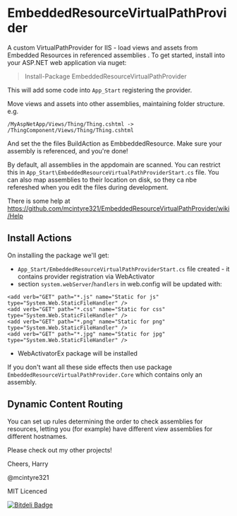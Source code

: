 # EmbeddedResourceVirtualPathProvider #

A custom VirtualPathProvider for IIS - load views and assets from Embedded Resources in referenced assemblies . To get started, install into your ASP.NET web application via nuget:

> Install-Package EmbeddedResourceVirtualPathProvider

This will add some code into `App_Start` registering the provider.

Move views and assets into other assemblies, maintaining folder structure. e.g.

`/MyAspNetApp/Views/Thing/Thing.cshtml -> /ThingComponent/Views/Thing/Thing.cshtml`

And set the the files BuildAction as EmbbeddedResource. Make sure your assembly is referenced, and you're done!

By default, all assemblies in the appdomain are scanned. You can restrict this in `App_Start\EmbeddedResourceVirtualPathProviderStart.cs` file. You can also map assemblies to their location on disk, so they ca nbe refereshed when you edit the files during development.

There is some help at https://github.com/mcintyre321/EmbeddedResourceVirtualPathProvider/wiki/Help


## Install Actions
On installing the package we'll get:

* `App_Start/EmbeddedResourceVirtualPathProviderStart.cs` file created - it contains provider registration via WebActivator
* section `system.webServer`/`handlers` in web.config will be updated with:

```
<add verb="GET" path="*.js" name="Static for js" type="System.Web.StaticFileHandler" />
<add verb="GET" path="*.css" name="Static for css" type="System.Web.StaticFileHandler" />
<add verb="GET" path="*.png" name="Static for png" type="System.Web.StaticFileHandler" />
<add verb="GET" path="*.jpg" name="Static for jpg" type="System.Web.StaticFileHandler" />
```

* WebActivatorEx package will be installed

If you don't want all these side effects then use package `EmbeddedResourceVirtualPathProvider.Core` which contains only an assembly.


## Dynamic Content Routing ##

You can set up rules determining the order to check assemblies for resources, letting you (for example) have different view assemblies for different hostnames.

Please check out my other projects! 

Cheers, Harry

@mcintyre321

MIT Licenced




[![Bitdeli Badge](https://d2weczhvl823v0.cloudfront.net/mcintyre321/embeddedresourcevirtualpathprovider/trend.png)](https://bitdeli.com/free "Bitdeli Badge")

